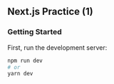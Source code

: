 ## Next.js Practice (1)

### Getting Started

First, run the development server:

```bash
npm run dev
# or
yarn dev
```
